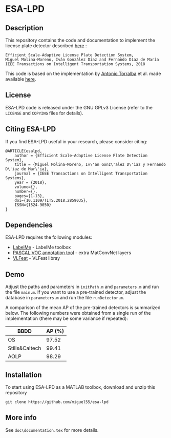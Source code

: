# ESA-LPD

## Description
This repository contains the code and documentation to implement the license plate detector described [here](https://ieeexplore.ieee.org/document/8437177/) :

```
Efficient Scale-Adaptive License Plate Detection System,
Miguel Molina-Moreno, Iván González Díaz and Fernando Díaz de María
IEEE Transactions on Intelligent Transportation Systems, 2018
```

This code is based on the implementation by [Antonio Torralba](http://web.mit.edu/torralba/www/) et al.
made available [here](http://people.csail.mit.edu/torralba/shortCourseRLOC/boosting/boosting.html).

## License

ESA-LPD code is released under the GNU GPLv3 License (refer to the `LICENSE` and `COPYING` files for details).

## Citing ESA-LPD

If you find ESA-LPD useful in your research, please consider citing:

	@ARTICLE{esalpd,
		author = {Efficient Scale-Adaptive License Plate Detection System},
		title = {Miguel Molina-Moreno, Iv\'an Gonz\'alez D\'iaz y Fernando D\'iaz de Mar\'ia},
		journal = {IEEE Transactions on Intelligent Transportation Systems},
		year = {2018},
		volume={},
		number={},
		pages={1-13},
		doi={10.1109/TITS.2018.2859035},
		ISSN={1524-9050}
	}

## Dependencies

ESA-LPD requires the following modules:

* [LabelMe](https://github.com/CSAILVision/LabelMeToolbox) - LabelMe toolbox
* [PASCAL VOC annotation tool](http://host.robots.ox.ac.uk/pascal/VOC/PAScode.tar.gz) - extra MatConvNet layers
* [VLFeat](https://github.com/vlfeat/vlfeat) - VLFeat libray


## Demo

Adjust the paths and parameters in `initPath.m` and `parameters.m` and run the file `main.m`. If you want to use a pre-trained detector, adjust the database in `parameters.m` and run the file `runDetector.m`.

A comparison of the mean AP of the pre-trained detectors is summarized below. The following numbers were obtained from a single run of the implementation (there may be some variance if repeated):

| BBDD           |     AP (%)  |  
|----------------|-------------|
| OS             |     97.52   |  
| Stills&Caltech |     99.41   |  
| AOLP           |     98.29   |  


## Installation

To start using ESA-LPD as a MATLAB toolbox, download and unzip this repository
```
git clone https://github.com/miguel55/esa-lpd
```

## More info

See `doc\documentation.tex` for more details.

